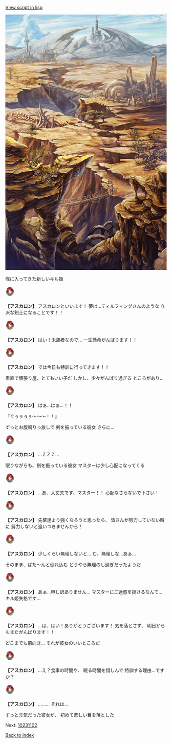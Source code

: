 [View script in lisp](../scripts/10231101.txt)

![004_wildland.png](../images/backgrounds/004_wildland.png)

隊に入ってきた新しいキル姫

<img src="../images/units/102311.png" alt="102311.png" height="34"/>

**【アスカロン】**
アスカロンといいます！
夢は…ティルフィングさんのような
立派な剣士になることです！！

<img src="../images/units/102311.png" alt="102311.png" height="34"/>

**【アスカロン】**
はい！未熟者なので…
一生懸命がんばります！！

<img src="../images/units/102311.png" alt="102311.png" height="34"/>

**【アスカロン】**
では今日も特訓に行ってきます！！

素直で頑張り屋、とてもいい子だ
しかし、少々がんばり過ぎる
ところがあり…

<img src="../images/units/102311.png" alt="102311.png" height="34"/>

**【アスカロン】**
はぁ…はぁ…！！

『ぐぅぅぅぅ〜〜〜！！』

ずっとお腹鳴りっ放しで
剣を振っている彼女
さらに…

<img src="../images/units/102311.png" alt="102311.png" height="34"/>

**【アスカロン】**
…ＺＺＺ…

眠りながらも、剣を振っている彼女
マスターは少し心配になってくる

<img src="../images/units/102311.png" alt="102311.png" height="34"/>

**【アスカロン】**
…あ、大丈夫です、マスター！！
心配なさらないで下さい！

<img src="../images/units/102311.png" alt="102311.png" height="34"/>

**【アスカロン】**
先輩達より強くなろうと思ったら、
皆さんが努力していない時に
努力しないと追いつきませんから！

<img src="../images/units/102311.png" alt="102311.png" height="34"/>

**【アスカロン】**
少しくらい無理しないと…
む、無理しな…あぁ…

そのまま、ばた〜んと倒れ込む
どうやら無理のし過ぎだったようだ

<img src="../images/units/102311.png" alt="102311.png" height="34"/>

**【アスカロン】**
あぁ…申し訳ありません…
マスターにご迷惑を掛けるなんて…
キル姫失格です…

<img src="../images/units/102311.png" alt="102311.png" height="34"/>

**【アスカロン】**
…は、はい！ありがとうございます！
気を落とさず、
明日からもまたがんばります！！

どこまでも前向き…
それが彼女のいいところだ

<img src="../images/units/102311.png" alt="102311.png" height="34"/>

**【アスカロン】**
…え？食事の時間や、
眠る時間を惜しんで
特訓する理由…ですか？

<img src="../images/units/102311.png" alt="102311.png" height="34"/>

**【アスカロン】**
………
それは…

ずっと元気だった彼女が、
初めて悲しい目を落とした

Next: [10231102](10231102.md)

[Back to index](index.md)
